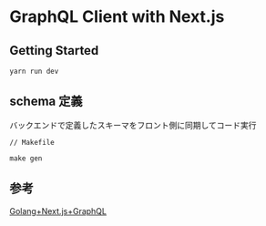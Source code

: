 # GraphQL Client with Next.js

## Getting Started

```
yarn run dev
```

## schema 定義

バックエンドで定義したスキーマをフロント側に同期してコード実行

```
// Makefile

make gen
```

## 参考

[Golang+Next.js+GraphQL](https://zenn.dev/akino/articles/a26bcf3ad2bba8)
